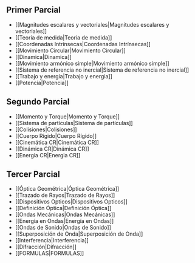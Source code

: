 ## Primer Parcial

- [[Magnitudes escalares y vectoriales|Magnitudes escalares y vectoriales]]
- [[Teoria de medida|Teoria de medida]]
- [[Coordenadas Intrínsecas|Coordenadas Intrínsecas]]
- [[Movimiento Circular|Movimiento Circular]]
- [[Dinamica|Dinamica]]
- [[Movimiento armónico simple|Movimiento armónico simple]]
- [[Sistema de referencia no inercial|Sistema de referencia no inercial]]
- [[Trabajo y energia|Trabajo y energia]]
- [[Potencia|Potencia]]

## Segundo Parcial

- [[Momento y Torque|Momento y Torque]]
- [[Sistema de partículas|Sistema de partículas]]
- [[Colisiones|Colisiones]]
- [[Cuerpo Rígido|Cuerpo Rígido]]
- [[Cinemática CR|Cinemática CR]]
- [[Dinámica CR|Dinámica CR]]
- [[Energia CR|Energia CR]]

## Tercer Parcial

- [[Óptica Geométrica|Óptica Geométrica]]
- [[Trazado de Rayos|Trazado de Rayos]]
- [[Dispositivos Opticos|Dispositivos Opticos]]
- [[Definición Óptica|Definición Óptica]]
- [[Ondas Mecánicas|Ondas Mecánicas]]
- [[Energía en Ondas|Energía en Ondas]]
- [[Ondas de Sonido|Ondas de Sonido]]
- [[Superposición de Onda|Superposición de Onda]]
- [[Interferencia|Interferencia]]
- [[Difracción|Difracción]]
- [[FORMULAS|FORMULAS]]
